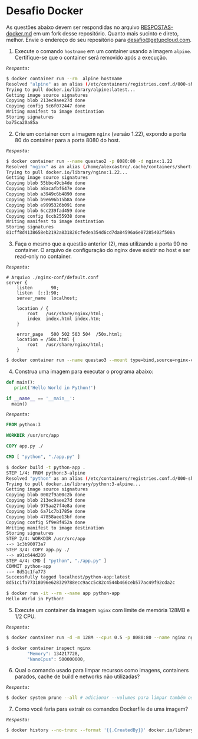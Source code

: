 # Desafio Docker

As questões abaixo devem ser respondidas no arquivo [RESPOSTAS-docker.md](RESPOSTAS-docker.md) em um fork desse repositório. Quanto mais sucinto e direto, melhor. Envie o endereço do seu repositório para desafio@getupcloud.com.

1. Execute o comando `hostname` em um container usando a imagem `alpine`. Certifique-se que o container será removido após a execução.

*`Resposta:`*

```bash
$ docker container run --rm  alpine hostname
Resolved "alpine" as an alias (/etc/containers/registries.conf.d/000-shortnames.conf)
Trying to pull docker.io/library/alpine:latest...
Getting image source signatures
Copying blob 213ec9aee27d done  
Copying config 9c6f072447 done  
Writing manifest to image destination
Storing signatures
ba75ca20a85a
```


2. Crie um container com a imagem `nginx` (versão 1.22), expondo a porta 80 do container para a porta 8080 do host.

*`Resposta:`*

```bash
$ docker container run --name questao2 -p 8080:80 -d nginx:1.22
Resolved "nginx" as an alias (/home/alexcastro/.cache/containers/short-name-aliases.conf)
Trying to pull docker.io/library/nginx:1.22...
Getting image source signatures
Copying blob 55bbc49cb4de done  
Copying blob a8acafbf647e done  
Copying blob a3949c6b4890 done  
Copying blob b9e696b15b8a done  
Copying blob e9995326b091 done  
Copying blob 6cc239fad459 done  
Copying config 0ccb255938 done  
Writing manifest to image destination
Storing signatures
81cff8d4138658eb2192a831826cfedea354d6cd7da84596a6e87285402f508a
```

3. Faça o mesmo que a questão anterior (2), mas utilizando a porta 90 no container. O arquivo de configuração do nginx deve existir no host e ser read-only no container.

*`Resposta:`*

```vim
# Arquivo ./nginx-conf/default.conf
server {
    listen       90;
    listen  [::]:90;
    server_name  localhost;

    location / {
        root   /usr/share/nginx/html;
        index  index.html index.htm;
    }

    error_page   500 502 503 504  /50x.html;
    location = /50x.html {
        root   /usr/share/nginx/html;
    }
```


```bash
$ docker container run --name questao3 --mount type=bind,source=nginx-conf,target=/etc/nginx/conf.d,readonly -p 8080:90 -d nginx:1.22
```

4. Construa uma imagem para executar o programa abaixo:

```python
def main():
   print('Hello World in Python!')

if __name__ == '__main__':
  main()
```

*`Resposta:`*

```Dockerfile
FROM python:3

WORKDIR /usr/src/app

COPY app.py ./

CMD [ "python", "./app.py" ]

```

```bash
$ docker build -t python-app .
STEP 1/4: FROM python:3-alpine
Resolved "python" as an alias (/etc/containers/registries.conf.d/000-shortnames.conf)
Trying to pull docker.io/library/python:3-alpine...
Getting image source signatures
Copying blob 0002f9a00c2b done  
Copying blob 213ec9aee27d done  
Copying blob 975aa27f4e8a done  
Copying blob 6a71c7b1785e done  
Copying blob 47858aee13bf done  
Copying config 5f9e8f452a done  
Writing manifest to image destination
Storing signatures
STEP 2/4: WORKDIR /usr/src/app
--> 1c3b90073a7
STEP 3/4: COPY app.py ./
--> a91c644d209
STEP 4/4: CMD [ "python", "./app.py" ]
COMMIT python-app
--> 8d51c1fa773
Successfully tagged localhost/python-app:latest
8d51c1fa77318096e628329788ecc9acc5c82c4544b466ceb577ac49f92cda2c

$ docker run -it --rm --name app python-app
Hello World in Python!

```

5. Execute um container da imagem `nginx` com limite de memória 128MB e 1/2 CPU.

*`Resposta:`*

```bash
$ docker container run -d -m 128M --cpus 0.5 -p 8080:80 --name nginx nginx
```

```bash
$ docker container inspect nginx
        "Memory": 134217728,
        "NanoCpus": 500000000,
```


6. Qual o comando usado para limpar recursos como imagens, containers parados, cache de build e networks não utilizadas?

*`Resposta:`*

```bash
$ docker system prune --all # adicionar --volumes para limpar também os volumes
```

7. Como você faria para extrair os comandos Dockerfile de uma imagem?

*`Resposta:`*

```bash
$ docker history --no-trunc --format '{{.CreatedBy}}' docker.io/library/nginx:latest | tac
```